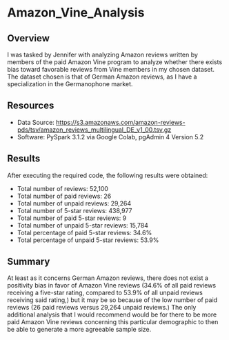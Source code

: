# Amazon_Vine_Analysis

## Overview

I was tasked by Jennifer with analyzing Amazon reviews written by members of the paid Amazon Vine program to analyze whether there exists bias toward favorable reviews from Vine members in my chosen dataset.  The dataset chosen is that of German Amazon reviews, as I have a specialization in the Germanophone market.

## Resources

- Data Source: https://s3.amazonaws.com/amazon-reviews-pds/tsv/amazon_reviews_multilingual_DE_v1_00.tsv.gz
- Software: PySpark 3.1.2 via Google Colab, pgAdmin 4 Version 5.2

## Results

After executing the required code, the following results were obtained:

- Total number of reviews: 52,100
- Total number of paid reviews: 26
- Total number of unpaid reviews: 29,264
- Total number of 5-star reviews: 438,977
- Total number of paid 5-star reviews: 9
- Total number of unpaid 5-star reviews: 15,784
- Total percentage of paid 5-star reviews: 34.6%
- Total percentage of unpaid 5-star reviews: 53.9%

## Summary

At least as it concerns German Amazon reviews, there does not exist a positivity bias in favor of Amazon Vine reviews (34.6% of all paid reviews receiving a five-star rating, compared to 53.9% of all unpaid reviews receiving said rating,) but it may be so because of the low number of paid reviews (26 paid reviews versus 29,264 unpaid reviews.)  The only additional analysis that I would recommend would be for there to be more paid Amazon Vine reviews concerning this particular demographic to then be able to generate a more agreeable sample size.
